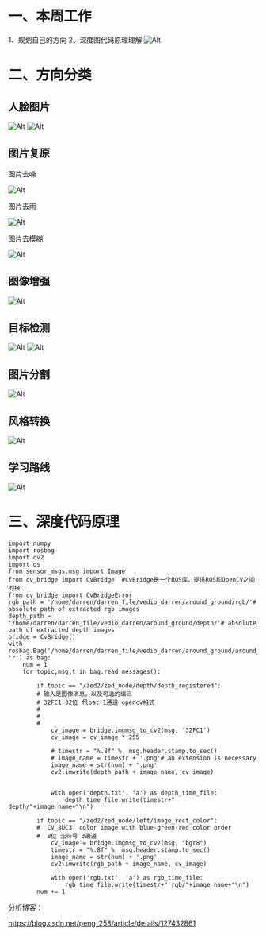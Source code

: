 # 一、本周工作
1、规划自己的方向
2、深度图代码原理理解
![Alt](https://github.com/MOSEAA/ZYJ-Group/blob/main/darren_pty/pic(Ninth%20week)/%E5%9B%BE%E7%89%8713.png)

# 二、方向分类
## 人脸图片
![Alt](https://github.com/MOSEAA/ZYJ-Group/blob/main/darren_pty/pic(Ninth%20week)/%E5%9B%BE%E7%89%871.png)
![Alt](https://github.com/MOSEAA/ZYJ-Group/blob/main/darren_pty/pic(Ninth%20week)/%E5%9B%BE%E7%89%872.png)

## 图片复原

图片去噪

![Alt](https://github.com/MOSEAA/ZYJ-Group/blob/main/darren_pty/pic(Ninth%20week)/%E5%9B%BE%E7%89%873.png)

图片去雨

![Alt](https://github.com/MOSEAA/ZYJ-Group/blob/main/darren_pty/pic(Ninth%20week)/%E5%9B%BE%E7%89%874.png)

图片去模糊

![Alt](https://github.com/MOSEAA/ZYJ-Group/blob/main/darren_pty/pic(Ninth%20week)/%E5%9B%BE%E7%89%875.png)

## 图像增强

![Alt](https://github.com/MOSEAA/ZYJ-Group/blob/main/darren_pty/pic(Ninth%20week)/%E5%9B%BE%E7%89%876.png)

## 目标检测
![Alt](https://github.com/MOSEAA/ZYJ-Group/blob/main/darren_pty/pic(Ninth%20week)/%E5%9B%BE%E7%89%877.png)
![Alt](https://github.com/MOSEAA/ZYJ-Group/blob/main/darren_pty/pic(Ninth%20week)/%E5%9B%BE%E7%89%878.png)

## 图片分割
![Alt](https://github.com/MOSEAA/ZYJ-Group/blob/main/darren_pty/pic(Ninth%20week)/%E5%9B%BE%E7%89%879.png)

## 风格转换
![Alt](https://github.com/MOSEAA/ZYJ-Group/blob/main/darren_pty/pic(Ninth%20week)/%E5%9B%BE%E7%89%8710.png)

## 学习路线
![Alt](https://github.com/MOSEAA/ZYJ-Group/blob/main/darren_pty/pic(Ninth%20week)/%E5%9B%BE%E7%89%8712.png)


# 三、深度代码原理
``` 
import numpy
import rosbag
import cv2
import os
from sensor_msgs.msg import Image
from cv_bridge import CvBridge  #CvBridge是一个ROS库，提供ROS和OpenCV之间的接口
from cv_bridge import CvBridgeError
rgb_path = '/home/darren/darren_file/vedio_darren/around_ground/rgb/'# absolute path of extracted rgb images
depth_path = '/home/darren/darren_file/vedio_darren/around_ground/depth/'# absolute path of extracted depth images
bridge = CvBridge()
with rosbag.Bag('/home/darren/darren_file/vedio_darren/around_ground/around_the_flowerbed.bag', 'r') as bag:
    num = 1
    for topic,msg,t in bag.read_messages():
        
        if topic == "/zed2/zed_node/depth/depth_registered": 
        # 输入是图像消息，以及可选的编码
        # 32FC1 32位 float 1通道 opencv格式   
        # 
        # 
        # 
            cv_image = bridge.imgmsg_to_cv2(msg, '32FC1') 
            cv_image = cv_image * 255  

            # timestr = "%.8f" %  msg.header.stamp.to_sec() 
            # image_name = timestr + '.png'# an extension is necessary
            image_name = str(num) + '.png'
            cv2.imwrite(depth_path + image_name, cv_image)  


            with open('depth.txt', 'a') as depth_time_file:
            	depth_time_file.write(timestr+" depth/"+image_name+"\n")

        if topic == "/zed2/zed_node/left/image_rect_color": 
        #  CV_8UC3, color image with blue-green-red color order
        #  8位 无符号 3通道 
            cv_image = bridge.imgmsg_to_cv2(msg, "bgr8")
            timestr = "%.8f" %  msg.header.stamp.to_sec()
            image_name = str(num) + '.png'
            cv2.imwrite(rgb_path + image_name, cv_image)

            with open('rgb.txt', 'a') as rgb_time_file:
            	rgb_time_file.write(timestr+" rgb/"+image_name+"\n")
        num += 1

```

分析博客：

https://blog.csdn.net/peng_258/article/details/127432861


